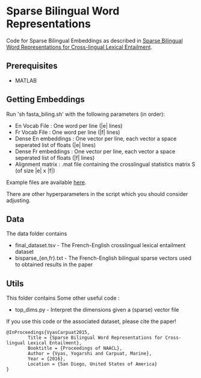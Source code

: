 # Sparse Bilingual Word Representations 

Code for Sparse Bilingual Embeddings as described in [Sparse Bilingual Word Representations for Cross-lingual Lexical Entailment](http://cs.umd.edu/~yogarshi/publications/2016/naacl2016.pdf).

## Prerequisites

* MATLAB

## Getting Embeddings

Run 'sh fasta\_biling.sh' with the following parameters (in order):

* En Vocab File : One word per line (|e| lines)
* Fr Vocab File : One word per line (|f| lines)
* Dense En embeddings : One vector per line, each vector a space seperated list of floats (|e| lines)
* Dense Fr embeddings : One vector per line, each vector a space seperated list of floats (|f| lines)
* Alignment matrix : .mat file containing the crosslingual statistics matrix S (of size |e| x |f|)

Example files are available [here](http://www.umiacs.umd.edu/~yogarshi/data/bisparse/sample_data.tar.gz).

There are other hyperparameters in the script which you should consider adjusting.

## Data

The data folder contains

* final\_dataset.tsv - The French-English crosslingual lexical entailment dataset
* bisparse\_{en,fr}.txt - The French-English bilingual sparse vectors used to obtained results in the paper

## Utils

This folder contains Some other useful code :

* top\_dims.py - Interpret the dimensions given a (sparse) vector file

If you use this code or the associated dataset, please cite the paper!

	@InProceedings{VyasCarpuat2015,
        	Title = {Sparse Bilingual Word Representations for Cross-lingual Lexical Entailment},
        	Booktitle = {Proceedings of NAACL},
        	Author = {Vyas, Yogarshi and Carpuat, Marine},
        	Year = {2016},
        	Location = {San Diego, United States of America}
   	}

